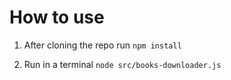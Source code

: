 # How to use

1) After cloning the repo run `npm install`

2) Run in a terminal `node src/books-downloader.js`

